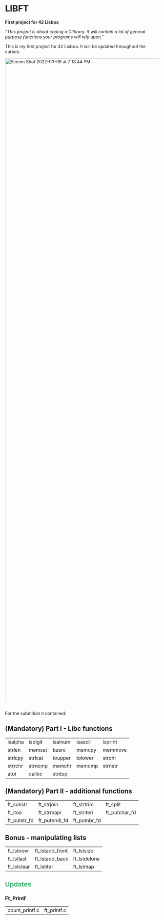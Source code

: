 # LIBFT
<b>First project for 42 Lisboa</b>

<i>"This project is about coding a Clibrary. It will contain a lot of general purpose functions your programs will rely upon."</i>

This is my first project for 42 Lisboa. It will be updated throughout the cursus.

<img width="2097" alt="Screen Shot 2022-03-09 at 7 13 44 PM" src="https://user-images.githubusercontent.com/85411324/157515247-0a4f070b-3e43-4cd9-997c-125c38295344.png">

<br>For the submition it contained:
<h2> (Mandatory) Part I - Libc functions </h2>
<table>
<tbody>
<tr>
<td>isalpha</td>
<td>isdigit</td>
<td>isalnum</td>
<td>isascii</td>
<td>isprint</td>
</tr>
<tr>
<td>strlen</td>
<td>memset</td>
<td>bzero</td>
<td>memcpy</td>
<td>memmove</td>
</tr>
<tr>
<td>strlcpy</td>
<td>strlcat</td>
<td>toupper</td>
<td>tolower</td>
<td>strchr</td>
</tr>
<tr>
<td>strrchr</td>
<td>strncmp</td>
<td>memchr</td>
<td>memcmp</td>
<td>strnstr</td>
</tr>
<tr>
<td>atoi</td>
<td>calloc</td>
<td>strdup</td>
</tr>
</tbody>
</table>

<h2> (Mandatory) Part II - additional functions </h2>
<table>
<tbody>
<tr>
<td>ft_substr</td>
<td>ft_strjoin</td>
<td>ft_strtrim</td>
<td>ft_split</td>
 </tr>
<tr>
<td>ft_itoa</td>
<td>ft_strmapi</td>
<td>ft_striteri</td>
<td>ft_putchar_fd</td>
 </tr>
<tr>
<td>ft_putstr_fd</td>
<td>ft_putendl_fd</td>
<td>ft_putnbr_fd</td>
</tr>
</tbody>
</table>

<h2> Bonus - manipulating lists </h2>
<table>
<tbody>
<tr>
<td>ft_lstnew</td>
<td>ft_lstadd_front</td>
<td>ft_lstsize</td>
</tr>
<tr>
<td>ft_lstlast</td>
<td>ft_lstadd_back</td>
<td>ft_lstdelone</td>
</tr>
<tr>
<td>ft_lstclear</td>
<td>ft_lstiter</td>
<td>ft_lstmap</td>
</tr>
</tbody>
</table>

<h2 style="color:MediumSeaGreen;">Updates </h2>
<h3> Ft_Printf </h3>
<table>
<tbody>
<tr>
<td>count_printf.c</td>
<td>ft_printf.c</td>
</tr>
</tbody>
</table>
